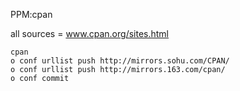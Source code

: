 PPM:cpan

all sources = www.cpan.org/sites.html

```
cpan
o conf urllist push http://mirrors.sohu.com/CPAN/
o conf urllist push http://mirrors.163.com/cpan/
o conf commit

```

